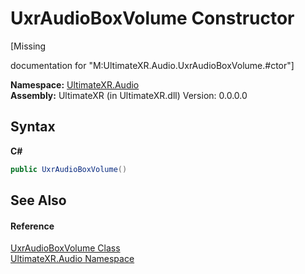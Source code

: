 # UxrAudioBoxVolume Constructor 
 

\[Missing <summary> documentation for "M:UltimateXR.Audio.UxrAudioBoxVolume.#ctor"\]

**Namespace:**&nbsp;<a href="N_UltimateXR_Audio">UltimateXR.Audio</a><br />**Assembly:**&nbsp;UltimateXR (in UltimateXR.dll) Version: 0.0.0.0

## Syntax

**C#**<br />
``` C#
public UxrAudioBoxVolume()
```


## See Also


#### Reference
<a href="T_UltimateXR_Audio_UxrAudioBoxVolume">UxrAudioBoxVolume Class</a><br /><a href="N_UltimateXR_Audio">UltimateXR.Audio Namespace</a><br />